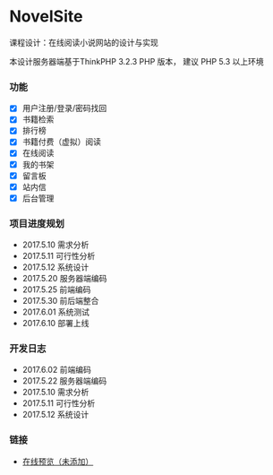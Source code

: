 # NovelSite
课程设计：在线阅读小说网站的设计与实现

本设计服务器端基于ThinkPHP 3.2.3
PHP 版本， 建议 PHP 5.3 以上环境

### 功能
 - [x] 用户注册/登录/密码找回
 - [x] 书籍检索
 - [x] 排行榜
 - [x] 书籍付费（虚拟）阅读
 - [x] 在线阅读
 - [x] 我的书架
 - [x] 留言板
 - [x] 站内信
 - [x] 后台管理

### 项目进度规划
 - 2017.5.10 需求分析
 - 2017.5.11 可行性分析
 - 2017.5.12 系统设计
 - 2017.5.20 服务器端编码
 - 2017.5.25 前端编码
 - 2017.5.30 前后端整合
 - 2017.6.01 系统测试
 - 2017.6.10 部署上线

### 开发日志
 - 2017.6.02 前端编码
 - 2017.5.22 服务器端编码
 - 2017.5.10 需求分析
 - 2017.5.11 可行性分析
 - 2017.5.12 系统设计

### 链接
 - [在线预览（未添加）](#)
